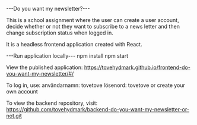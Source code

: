 ---Do you want my newsletter?---

This is a school assignment where the user can create a user account, decide whether or not they want to subscribe to a news letter and then change subscription status when logged in.

It is a headless frontend application created with React.

---Run application locally---
npm install
npm start

View the published application: https://tovehydmark.github.io/frontend-do-you-want-my-newsletter/#/

To log in, use:
användarnamn: tovetove
lösenord: tovetove
or create your own account

To view the backend repository, visit: https://github.com/tovehydmark/backend-do-you-want-my-newsletter-or-not.git
